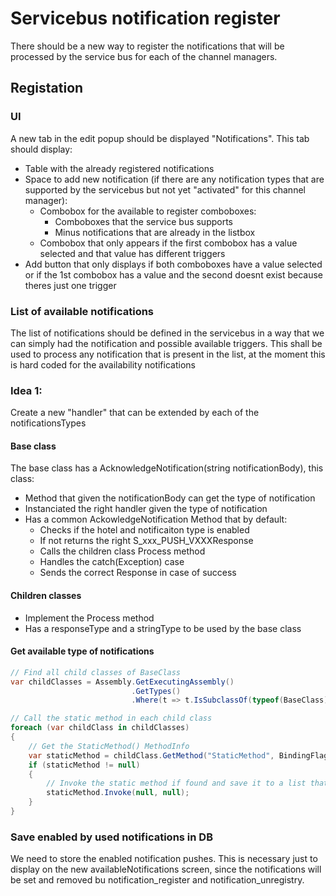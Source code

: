 # Servicebus notification register
There should be a new way to register the notifications that will be processed by the service bus for each of the channel managers.

## Registation
### UI
A new tab in the edit popup should be displayed "Notifications".
This tab should display:
- Table with the already registered notifications
- Space to add new notification (if there are any notification types that are supported by the servicebus but not yet "activated" for this channel manager):
    - Combobox for the available to register comboboxes:
        - Comboboxes that the service bus supports
        - Minus notifications that are already in the listbox
    - Combobox that only appears if the first combobox has a value selected and that value has different triggers
- Add button that only displays if both comboboxes have a value selected or if the 1st combobox has a value and the second doesnt exist because theres just one trigger

### List of available notifications
The list of notifications should be defined in the servicebus in a way that we can simply had the notification and possible available triggers. 
This shall be used to process any notification that is present in the list, at the moment this is hard coded for the availability notifications

<!-- ## Making it reusable by other notification types -->
<!-- Can this be reused by other notification types? -->

### Idea 1:
Create a new "handler" that can be extended by each of the notificationsTypes

#### Base class
The base class has a AcknowledgeNotification(string notificationBody), this class:
- Method that given the notificationBody can get the type of notification
- Instanciated the right handler given the type of notification
- Has a common AckowledgeNotification Method that by default:
    - Checks if the hotel and notificaiton type is enabled
    - If not returns the right S_xxx_PUSH_VXXXResponse
    - Calls the children class Process method
    - Handles the catch(Exception) case
    - Sends the correct Response in case of success

#### Children classes
- Implement the Process method
- Has a responseType and a stringType to be used by the base class

#### Get available type of notifications
```csharp
// Find all child classes of BaseClass
var childClasses = Assembly.GetExecutingAssembly()
                           .GetTypes()
                           .Where(t => t.IsSubclassOf(typeof(BaseClass)));

// Call the static method in each child class
foreach (var childClass in childClasses)
{
    // Get the StaticMethod() MethodInfo
    var staticMethod = childClass.GetMethod("StaticMethod", BindingFlags.Public | BindingFlags.Static);
    if (staticMethod != null)
    {
        // Invoke the static method if found and save it to a list that can be used by the client to display the available types of notifications
        staticMethod.Invoke(null, null);
    }
}
```

### Save enabled by used notifications in DB
We need to store the enabled notification pushes.
This is necessary just to display on the new availableNotifications screen, since the notifications will be set and removed bu notification_register and notification_unregistry. 
